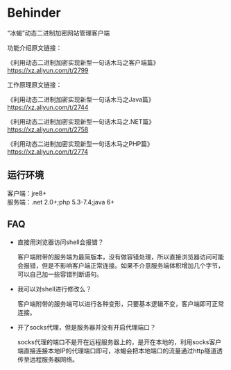 # Behinder
“冰蝎”动态二进制加密网站管理客户端



功能介绍原文链接：

《利用动态二进制加密实现新型一句话木马之客户端篇》   https://xz.aliyun.com/t/2799

工作原理原文链接：

《利用动态二进制加密实现新型一句话木马之Java篇》 https://xz.aliyun.com/t/2744   

《利用动态二进制加密实现新型一句话木马之.NET篇》 https://xz.aliyun.com/t/2758   

《利用动态二进制加密实现新型一句话木马之PHP篇》  https://xz.aliyun.com/t/2774 

## 运行环境  

  客户端：jre8+   
  服务端：.net 2.0+;php 5.3-7.4;java 6+   

## FAQ
  
  
* 直接用浏览器访问shell会报错？

  客户端附带的服务端为最简版本，没有做容错处理，所以直接浏览器访问可能会报错，但是不影响客户端正常连接。如果不介意服务端体积增加几个字节，可以自己加一些容错判断语句。
  
* 我可以对shell进行修改么？

  客户端附带的服务端可以进行各种变形，只要基本逻辑不变，客户端即可正常连接。
  
* 开了socks代理，但是服务器并没有开启代理端口？

  socks代理的端口不是开在远程服务器上的，是开在本地的，利用socks客户端直接连接本地IP的代理端口即可，冰蝎会把本地端口的流量通过http隧道透传至远程服务器网络。
